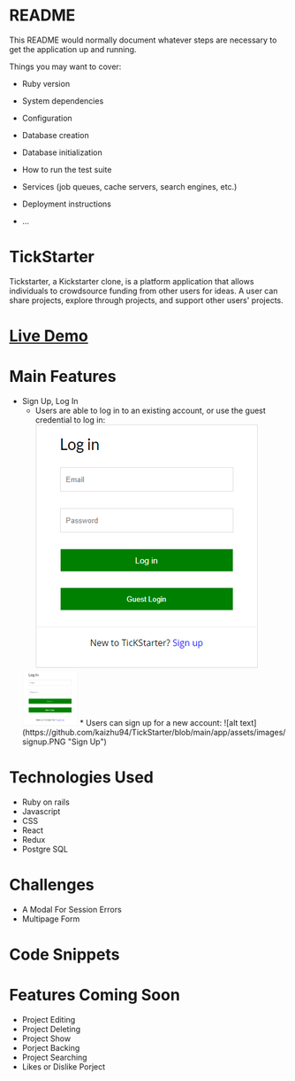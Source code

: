 # README

This README would normally document whatever steps are necessary to get the
application up and running.

Things you may want to cover:

* Ruby version

* System dependencies

* Configuration

* Database creation

* Database initialization

* How to run the test suite

* Services (job queues, cache servers, search engines, etc.)

* Deployment instructions

* ...
# TickStarter
Tickstarter, a Kickstarter clone, is a platform application that allows individuals to crowdsource funding from other users for ideas. A user can share projects, explore through projects, and support other users' projects.

# [Live Demo](https://tickstarter.herokuapp.com)

# Main Features
  * Sign Up, Log In
    * Users are able to log in to an existing account, or use the guest credential to log in:
    ![alt text](https://github.com/kaizhu94/TickStarter/blob/main/app/assets/readme/login.PNG "Log In")
     <img width='100' height='100' src='https://github.com/kaizhu94/TickStarter/blob/main/app/assets/readme/login.PNG' >
    * Users can sign up for a new account:                             
    ![alt text](https://github.com/kaizhu94/TickStarter/blob/main/app/assets/images/signup.PNG "Sign Up")
# Technologies Used
  * Ruby on rails
  * Javascript
  * CSS
  * React
  * Redux
  * Postgre SQL
  
  
# Challenges
  * A Modal For Session Errors
  * Multipage Form
  
# Code Snippets

# Features Coming Soon
  * Project Editing
  * Project Deleting
  * Project Show
  * Porject Backing
  * Project Searching
  * Likes or Dislike Porject
